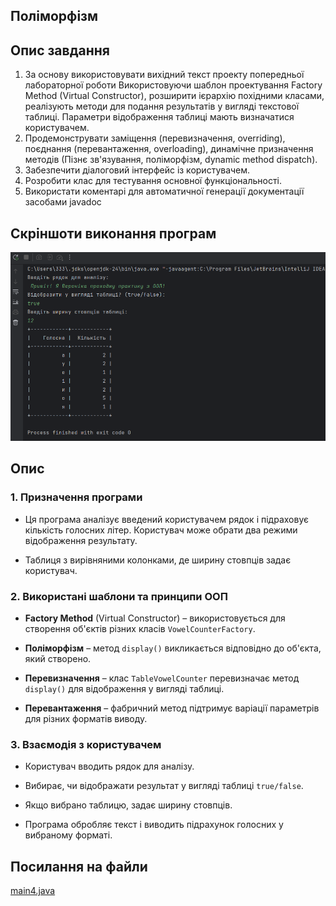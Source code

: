 ## Поліморфізм

## Опис завдання

1. За основу використовувати вихідний текст проекту попередньої лабораторної роботи Використовуючи шаблон проектування Factory Method
(Virtual Constructor), розширити ієрархію похідними класами, реалізують методи для подання результатів у вигляді текстової
таблиці. Параметри відображення таблиці мають визначатися користувачем.
2. Продемонструвати заміщення (перевизначення, overriding), поєднання (перевантаження, overloading), динамічне призначення методів
(Пізнє зв'язування, поліморфізм, dynamic method dispatch).
3. Забезпечити діалоговий інтерфейс із користувачем.
4. Розробити клас для тестування основної функціональності.
5. Використати коментарі для автоматичної генерації документації засобами javadoc

## Скріншоти виконання програм
![4.4.png](../../image/4.4.png)

## Опис

### 1. Призначення програми
- Ця програма аналізує введений користувачем рядок і підраховує кількість голосних літер. Користувач може обрати два режими відображення результату.

- Таблиця з вирівняними колонками, де ширину стовпців задає користувач.

### 2. Використані шаблони та принципи ООП
- **Factory Method** (Virtual Constructor) – використовується для створення об'єктів різних класів `VowelCounterFactory`.

- **Поліморфізм** – метод `display()` викликається відповідно до об'єкта, який створено.

- **Перевизначення** – клас `TableVowelCounter` перевизначає метод `display()` для відображення у вигляді таблиці.

- **Перевантаження** – фабричний метод підтримує варіації параметрів для різних форматів виводу.


### 3. Взаємодія з користувачем
- Користувач вводить рядок для аналізу.

- Вибирає, чи відображати результат у вигляді таблиці `true/false`.

- Якщо вибрано таблицю, задає ширину стовпців.

- Програма обробляє текст і виводить підрахунок голосних у вибраному форматі.

## Посилання на файли

[main4.java](main4.java)
